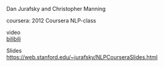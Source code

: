 Dan Jurafsky and Christopher Manning

coursera:  2012 Coursera NLP-class

video<br>[bilibili](https://www.bilibili.com/video/av35805262?from=search&seid=5309994097046640780)

Slides<br>https://web.stanford.edu/~jurafsky/NLPCourseraSlides.html 

